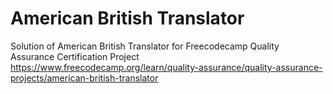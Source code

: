 # American British Translator

Solution of American British Translator for Freecodecamp Quality Assurance Certification Project
https://www.freecodecamp.org/learn/quality-assurance/quality-assurance-projects/american-british-translator
